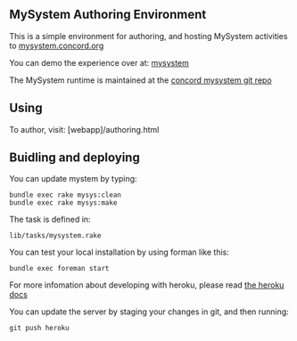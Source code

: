 ## MySystem Authoring Environment ##

This is a simple environment for authoring, and hosting MySystem activities to [mysystem.concord.org][demo-site]

You can demo the experience over at: [mysystem][demo-site]

The MySystem runtime is maintained at the [concord mysystem git repo][git-site] 

## Using ##
To author, visit: [webapp]/authoring.html

## Buidling and deploying ##

You can update mystem by typing:
    
    bundle exec rake mysys:clean
    bundle exec rake mysys:make

 The task is defined in:

    lib/tasks/mysystem.rake

You can test your local installation by using forman like this:

    bundle exec foreman start

For more infomation about developing with heroku, please read [the heroku docs][heroku-docs]

You can update the server by staging your changes in git, and then running: 

    git push heroku



[heroku-docs]: https://devcenter.heroku.com/articles/procfile
[git-site]: https://github.com/concord-consortium/mysystem_sc
[demo-site]: http://mysys.concord.org
